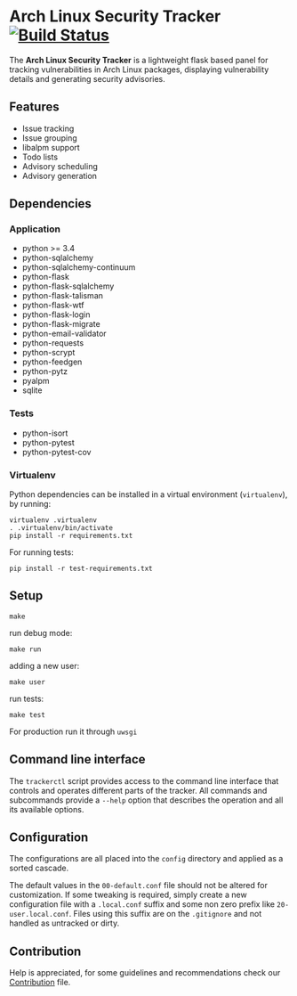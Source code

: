# Arch Linux Security Tracker [![Build Status](https://travis-ci.com/archlinux/arch-security-tracker.svg?branch=master)](https://travis-ci.com/archlinux/arch-security-tracker)

The **Arch Linux Security Tracker** is a lightweight flask based panel
for tracking vulnerabilities in Arch Linux packages, displaying
vulnerability details and generating security advisories.

## Features

* Issue tracking
* Issue grouping
* libalpm support
* Todo lists
* Advisory scheduling
* Advisory generation

## Dependencies

### Application

* python >= 3.4
* python-sqlalchemy
* python-sqlalchemy-continuum
* python-flask
* python-flask-sqlalchemy
* python-flask-talisman
* python-flask-wtf
* python-flask-login
* python-flask-migrate
* python-email-validator
* python-requests
* python-scrypt
* python-feedgen
* python-pytz
* pyalpm
* sqlite

### Tests

* python-isort
* python-pytest
* python-pytest-cov

### Virtualenv

Python dependencies can be installed in a virtual environment (`virtualenv`), by running:

```
virtualenv .virtualenv
. .virtualenv/bin/activate
pip install -r requirements.txt
```

For running tests:
```
pip install -r test-requirements.txt
```

## Setup

```
make
```

run debug mode:

```
make run
```

adding a new user:

```
make user
```

run tests:

```
make test
```

For production run it through ```uwsgi```

## Command line interface

The ```trackerctl``` script provides access to the command line interface
that controls and operates different parts of the tracker. All commands
and subcommands provide a ```--help``` option that describes the operation
and all its available options.

## Configuration

The configurations are all placed into the ```config``` directory and
applied as a sorted cascade.

The default values in the ```00-default.conf``` file should not be
altered for customization. If some tweaking is required, simply create
a new configuration file with a ```.local.conf``` suffix and some non
zero prefix like ```20-user.local.conf```. Files using this suffix are
on the ```.gitignore``` and not handled as untracked or dirty.

## Contribution

Help is appreciated, for some guidelines and recommendations check our
[Contribution](https://github.com/archlinux/arch-security-tracker/blob/master/CONTRIBUTING.md)
file.

